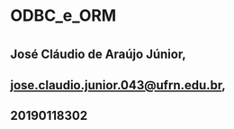 # ODBC_e_ORM
#
## José Cláudio de Araújo Júnior,
## jose.claudio.junior.043@ufrn.edu.br,
## 20190118302
